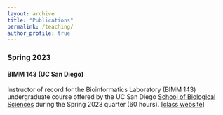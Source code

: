```yaml
---
layout: archive
title: "Publications"
permalink: /teaching/
author_profile: true
---
```


### Spring 2023

#### BIMM 143 (UC San Diego)
Instructor of record for the Bioinformatics Laboratory (BIMM 143) undergraduate course offered by the UC San Diego [School of Biological Sciences](https://biology.ucsd.edu/) during the Spring 2023 quarter (60 hours). [[class website](https://labbioinfo.org)]
